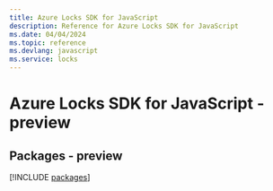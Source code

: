 ```yaml
---
title: Azure Locks SDK for JavaScript
description: Reference for Azure Locks SDK for JavaScript
ms.date: 04/04/2024
ms.topic: reference
ms.devlang: javascript
ms.service: locks
---
```

# Azure Locks SDK for JavaScript - preview
## Packages - preview
[!INCLUDE [packages](locks-index.md)]